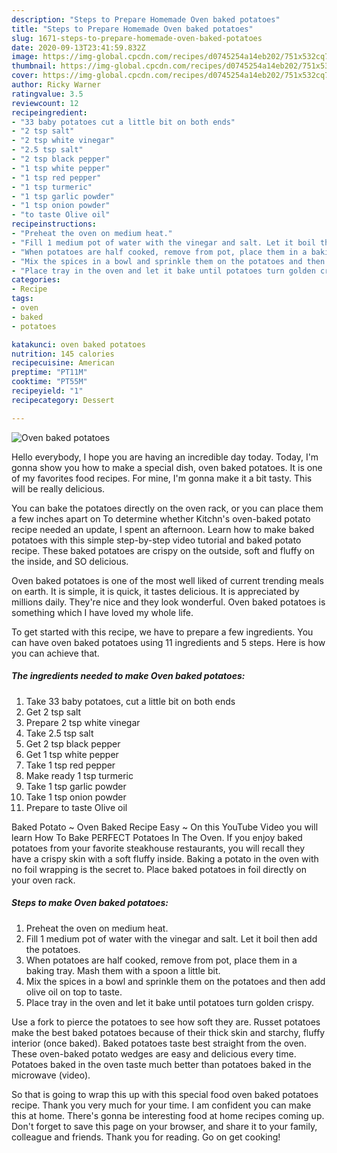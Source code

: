 ```yaml
---
description: "Steps to Prepare Homemade Oven baked potatoes"
title: "Steps to Prepare Homemade Oven baked potatoes"
slug: 1671-steps-to-prepare-homemade-oven-baked-potatoes
date: 2020-09-13T23:41:59.832Z
image: https://img-global.cpcdn.com/recipes/d0745254a14eb202/751x532cq70/oven-baked-potatoes-recipe-main-photo.jpg
thumbnail: https://img-global.cpcdn.com/recipes/d0745254a14eb202/751x532cq70/oven-baked-potatoes-recipe-main-photo.jpg
cover: https://img-global.cpcdn.com/recipes/d0745254a14eb202/751x532cq70/oven-baked-potatoes-recipe-main-photo.jpg
author: Ricky Warner
ratingvalue: 3.5
reviewcount: 12
recipeingredient:
- "33 baby potatoes cut a little bit on both ends"
- "2 tsp salt"
- "2 tsp white vinegar"
- "2.5 tsp salt"
- "2 tsp black pepper"
- "1 tsp white pepper"
- "1 tsp red pepper"
- "1 tsp turmeric"
- "1 tsp garlic powder"
- "1 tsp onion powder"
- "to taste Olive oil"
recipeinstructions:
- "Preheat the oven on medium heat."
- "Fill 1 medium pot of water with the vinegar and salt. Let it boil then add the potatoes."
- "When potatoes are half cooked, remove from pot, place them in a baking tray. Mash them with a spoon a little bit."
- "Mix the spices in a bowl and sprinkle them on the potatoes and then add olive oil on top to taste."
- "Place tray in the oven and let it bake until potatoes turn golden crispy."
categories:
- Recipe
tags:
- oven
- baked
- potatoes

katakunci: oven baked potatoes 
nutrition: 145 calories
recipecuisine: American
preptime: "PT11M"
cooktime: "PT55M"
recipeyield: "1"
recipecategory: Dessert

---
```



![Oven baked potatoes](https://img-global.cpcdn.com/recipes/d0745254a14eb202/751x532cq70/oven-baked-potatoes-recipe-main-photo.jpg)

Hello everybody, I hope you are having an incredible day today. Today, I'm gonna show you how to make a special dish, oven baked potatoes. It is one of my favorites food recipes. For mine, I'm gonna make it a bit tasty. This will be really delicious.

You can bake the potatoes directly on the oven rack, or you can place them a few inches apart on To determine whether Kitchn&#39;s oven-baked potato recipe needed an update, I spent an afternoon. Learn how to make baked potatoes with this simple step-by-step video tutorial and baked potato recipe. These baked potatoes are crispy on the outside, soft and fluffy on the inside, and SO delicious.

Oven baked potatoes is one of the most well liked of current trending meals on earth. It is simple, it is quick, it tastes delicious. It is appreciated by millions daily. They're nice and they look wonderful. Oven baked potatoes is something which I have loved my whole life.


To get started with this recipe, we have to prepare a few ingredients. You can have oven baked potatoes using 11 ingredients and 5 steps. Here is how you can achieve that.

<!--inarticleads1-->

##### The ingredients needed to make Oven baked potatoes:

1. Take 33 baby potatoes, cut a little bit on both ends
1. Get 2 tsp salt
1. Prepare 2 tsp white vinegar
1. Take 2.5 tsp salt
1. Get 2 tsp black pepper
1. Get 1 tsp white pepper
1. Take 1 tsp red pepper
1. Make ready 1 tsp turmeric
1. Take 1 tsp garlic powder
1. Take 1 tsp onion powder
1. Prepare to taste Olive oil


Baked Potato ~ Oven Baked Recipe Easy ~ On this YouTube Video you will learn How To Bake PERFECT Potatoes In The Oven. If you enjoy baked potatoes from your favorite steakhouse restaurants, you will recall they have a crispy skin with a soft fluffy inside. Baking a potato in the oven with no foil wrapping is the secret to. Place baked potatoes in foil directly on your oven rack. 

<!--inarticleads2-->

##### Steps to make Oven baked potatoes:

1. Preheat the oven on medium heat.
1. Fill 1 medium pot of water with the vinegar and salt. Let it boil then add the potatoes.
1. When potatoes are half cooked, remove from pot, place them in a baking tray. Mash them with a spoon a little bit.
1. Mix the spices in a bowl and sprinkle them on the potatoes and then add olive oil on top to taste.
1. Place tray in the oven and let it bake until potatoes turn golden crispy.


Use a fork to pierce the potatoes to see how soft they are. Russet potatoes make the best baked potatoes because of their thick skin and starchy, fluffy interior (once baked). Baked potatoes taste best straight from the oven. These oven-baked potato wedges are easy and delicious every time. Potatoes baked in the oven taste much better than potatoes baked in the microwave (video). 

So that is going to wrap this up with this special food oven baked potatoes recipe. Thank you very much for your time. I am confident you can make this at home. There's gonna be interesting food at home recipes coming up. Don't forget to save this page on your browser, and share it to your family, colleague and friends. Thank you for reading. Go on get cooking!
